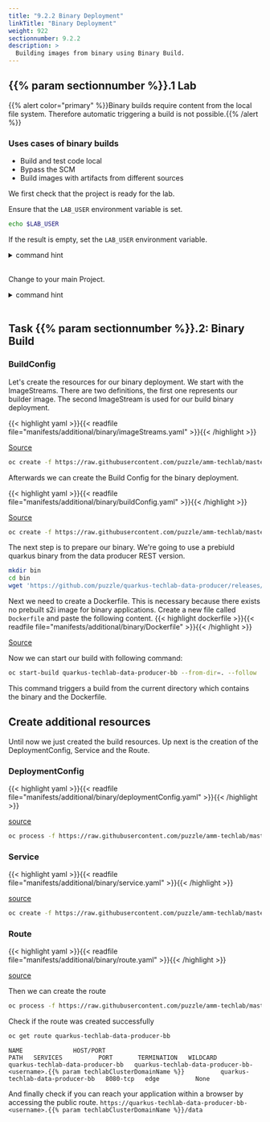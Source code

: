 ```yaml
---
title: "9.2.2 Binary Deployment"
linkTitle: "Binary Deployment"
weight: 922
sectionnumber: 9.2.2
description: >
  Building images from binary using Binary Build.
---
```



## {{% param sectionnumber %}}.1 Lab


<!-- ## TODO Lab
* [x] DeploymentConfig, Service, Route auch noch via oc apply erstellen und dann entsprechend die App aufrufen
* [ ] Hinweis eigenes Build Image verwenden, falls in ext. privater Registry -> Proxy Einstellungen
 -->

{{% alert  color="primary" %}}Binary builds require content from the local file system. Therefore automatic triggering a build is not possible.{{% /alert %}}


### Uses cases of binary builds

* Build and test code local
* Bypass the SCM
* Build images with artifacts from different sources


We first check that the project is ready for the lab.

Ensure that the `LAB_USER` environment variable is set.

```bash
echo $LAB_USER
```

If the result is empty, set the `LAB_USER` environment variable.

<details><summary>command hint</summary>

```bash
export LAB_USER=<username>
```

</details><br/>


Change to your main Project.

<details><summary>command hint</summary>

```bash
oc project $LAB_USER-build-types
```

</details><br/>


## Task {{% param sectionnumber %}}.2: Binary Build


### BuildConfig

Let's create the resources for our binary deployment. We start with the ImageStreams. There are two definitions, the first one represents our builder image. The second ImageStream is used for our build binary deployment.

{{< highlight yaml >}}{{< readfile file="manifests/additional/binary/imageStreams.yaml" >}}{{< /highlight >}}

[Source](https://raw.githubusercontent.com/puzzle/amm-techlab/master/manifests/additional/binary/imageStreams.yaml)

```BASH
oc create -f https://raw.githubusercontent.com/puzzle/amm-techlab/master/manifests/additional/binary/imageStreams.yaml
```

Afterwards we can create the Build Config for the binary deployment.

{{< highlight yaml >}}{{< readfile file="manifests/additional/binary/buildConfig.yaml" >}}{{< /highlight >}}

[Source](https://raw.githubusercontent.com/puzzle/amm-techlab/master/manifests/additional/binary/buildConfig.yaml)

```BASH
oc create -f https://raw.githubusercontent.com/puzzle/amm-techlab/master/manifests/additional/binary/buildConfig.yaml
```


The next step is to prepare our binary. We're going to use a prebiuld quarkus binary from the data producer REST version.

```BASH
mkdir bin
cd bin
wget 'https://github.com/puzzle/quarkus-techlab-data-producer/releases/download/1.1.0-rest/application'
```


Next we need to create a Dockerfile. This is necessary because there exists no prebuilt s2i image for binary applications.
Create a new file called `Dockerfile` and paste the following content.
{{< highlight dockerfile >}}{{< readfile file="manifests/additional/binary/Dockerfile" >}}{{< /highlight >}}

[Source](https://raw.githubusercontent.com/puzzle/amm-techlab/master/manifests/additional/binary/Dockerfile)


Now we can start our build with following command:

```BASH
oc start-build quarkus-techlab-data-producer-bb --from-dir=. --follow
```

This command triggers a build from the current directory which contains the binary and the Dockerfile.


## Create additional resources

Until now we just created the build resources. Up next is the creation of the DeploymentConfig, Service and the Route.


### DeploymentConfig

{{< highlight yaml >}}{{< readfile file="manifests/additional/binary/deploymentConfig.yaml" >}}{{< /highlight >}}

[source](https://raw.githubusercontent.com/puzzle/amm-techlab/master/manifests/additional/binary/deploymentConfig.yaml)

```BASH
oc process -f https://raw.githubusercontent.com/puzzle/amm-techlab/master/manifests/additional/binary/deploymentConfig.yaml -p PROJECT_NAME=$PROJECT_NAME | oc apply -f -
```


### Service

{{< highlight yaml >}}{{< readfile file="manifests/additional/binary/service.yaml" >}}{{< /highlight >}}

[source](https://raw.githubusercontent.com/puzzle/amm-techlab/master/manifests/additional/binary/service.yaml)

```BASH
oc create -f https://raw.githubusercontent.com/puzzle/amm-techlab/master/manifests/additional/binary/service.yaml
```


### Route

{{< highlight yaml >}}{{< readfile file="manifests/additional/binary/route.yaml" >}}{{< /highlight >}}

[source](https://raw.githubusercontent.com/puzzle/amm-techlab/master/manifests/additional/binary/route.yaml)

Then we can create the route

```bash
oc process -f https://raw.githubusercontent.com/puzzle/amm-techlab/master/manifests/additional/binary/route.yaml -p HOSTNAME=quarkus-techlab-data-producer-bb-$LAB_USER.{{% param techlabClusterDomainName %}} | oc apply -f -
```

Check if the route was created successfully

```BASH
oc get route quarkus-techlab-data-producer-bb
```


```
NAME              HOST/PORT                                          PATH   SERVICES          PORT       TERMINATION   WILDCARD
quarkus-techlab-data-producer-bb   quarkus-techlab-data-producer-bb-<username>.{{% param techlabClusterDomainName %}}          quarkus-techlab-data-producer-bb   8080-tcp   edge          None
```

And finally check if you can reach your application within a browser by accessing the public route. `https://quarkus-techlab-data-producer-bb-<username>.{{% param techlabClusterDomainName %}}/data`

